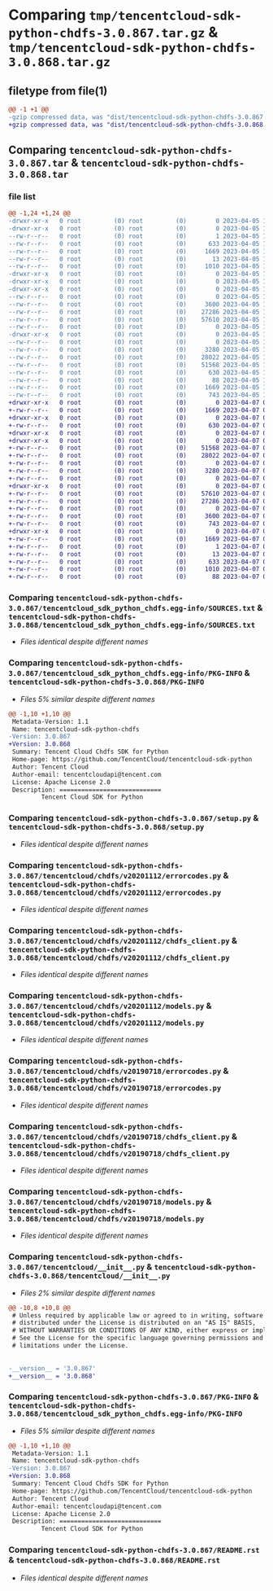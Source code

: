 # Comparing `tmp/tencentcloud-sdk-python-chdfs-3.0.867.tar.gz` & `tmp/tencentcloud-sdk-python-chdfs-3.0.868.tar.gz`

## filetype from file(1)

```diff
@@ -1 +1 @@
-gzip compressed data, was "dist/tencentcloud-sdk-python-chdfs-3.0.867.tar", last modified: Wed Apr  5 16:24:49 2023, max compression
+gzip compressed data, was "dist/tencentcloud-sdk-python-chdfs-3.0.868.tar", last modified: Fri Apr  7 00:23:50 2023, max compression
```

## Comparing `tencentcloud-sdk-python-chdfs-3.0.867.tar` & `tencentcloud-sdk-python-chdfs-3.0.868.tar`

### file list

```diff
@@ -1,24 +1,24 @@
-drwxr-xr-x   0 root         (0) root         (0)        0 2023-04-05 16:24:49.000000 tencentcloud-sdk-python-chdfs-3.0.867/
-drwxr-xr-x   0 root         (0) root         (0)        0 2023-04-05 16:24:49.000000 tencentcloud-sdk-python-chdfs-3.0.867/tencentcloud_sdk_python_chdfs.egg-info/
--rw-r--r--   0 root         (0) root         (0)        1 2023-04-05 16:24:49.000000 tencentcloud-sdk-python-chdfs-3.0.867/tencentcloud_sdk_python_chdfs.egg-info/dependency_links.txt
--rw-r--r--   0 root         (0) root         (0)      633 2023-04-05 16:24:49.000000 tencentcloud-sdk-python-chdfs-3.0.867/tencentcloud_sdk_python_chdfs.egg-info/SOURCES.txt
--rw-r--r--   0 root         (0) root         (0)     1669 2023-04-05 16:24:49.000000 tencentcloud-sdk-python-chdfs-3.0.867/tencentcloud_sdk_python_chdfs.egg-info/PKG-INFO
--rw-r--r--   0 root         (0) root         (0)       13 2023-04-05 16:24:49.000000 tencentcloud-sdk-python-chdfs-3.0.867/tencentcloud_sdk_python_chdfs.egg-info/top_level.txt
--rw-r--r--   0 root         (0) root         (0)     1010 2023-04-05 16:24:49.000000 tencentcloud-sdk-python-chdfs-3.0.867/setup.py
-drwxr-xr-x   0 root         (0) root         (0)        0 2023-04-05 16:24:49.000000 tencentcloud-sdk-python-chdfs-3.0.867/tencentcloud/
-drwxr-xr-x   0 root         (0) root         (0)        0 2023-04-05 16:24:49.000000 tencentcloud-sdk-python-chdfs-3.0.867/tencentcloud/chdfs/
-drwxr-xr-x   0 root         (0) root         (0)        0 2023-04-05 16:24:49.000000 tencentcloud-sdk-python-chdfs-3.0.867/tencentcloud/chdfs/v20201112/
--rw-r--r--   0 root         (0) root         (0)        0 2023-04-05 16:24:49.000000 tencentcloud-sdk-python-chdfs-3.0.867/tencentcloud/chdfs/v20201112/__init__.py
--rw-r--r--   0 root         (0) root         (0)     3600 2023-04-05 16:24:49.000000 tencentcloud-sdk-python-chdfs-3.0.867/tencentcloud/chdfs/v20201112/errorcodes.py
--rw-r--r--   0 root         (0) root         (0)    27286 2023-04-05 16:24:49.000000 tencentcloud-sdk-python-chdfs-3.0.867/tencentcloud/chdfs/v20201112/chdfs_client.py
--rw-r--r--   0 root         (0) root         (0)    57610 2023-04-05 16:24:49.000000 tencentcloud-sdk-python-chdfs-3.0.867/tencentcloud/chdfs/v20201112/models.py
--rw-r--r--   0 root         (0) root         (0)        0 2023-04-05 16:24:49.000000 tencentcloud-sdk-python-chdfs-3.0.867/tencentcloud/chdfs/__init__.py
-drwxr-xr-x   0 root         (0) root         (0)        0 2023-04-05 16:24:49.000000 tencentcloud-sdk-python-chdfs-3.0.867/tencentcloud/chdfs/v20190718/
--rw-r--r--   0 root         (0) root         (0)        0 2023-04-05 16:24:49.000000 tencentcloud-sdk-python-chdfs-3.0.867/tencentcloud/chdfs/v20190718/__init__.py
--rw-r--r--   0 root         (0) root         (0)     3280 2023-04-05 16:24:49.000000 tencentcloud-sdk-python-chdfs-3.0.867/tencentcloud/chdfs/v20190718/errorcodes.py
--rw-r--r--   0 root         (0) root         (0)    28022 2023-04-05 16:24:49.000000 tencentcloud-sdk-python-chdfs-3.0.867/tencentcloud/chdfs/v20190718/chdfs_client.py
--rw-r--r--   0 root         (0) root         (0)    51568 2023-04-05 16:24:49.000000 tencentcloud-sdk-python-chdfs-3.0.867/tencentcloud/chdfs/v20190718/models.py
--rw-r--r--   0 root         (0) root         (0)      630 2023-04-05 16:24:49.000000 tencentcloud-sdk-python-chdfs-3.0.867/tencentcloud/__init__.py
--rw-r--r--   0 root         (0) root         (0)       88 2023-04-05 16:24:49.000000 tencentcloud-sdk-python-chdfs-3.0.867/setup.cfg
--rw-r--r--   0 root         (0) root         (0)     1669 2023-04-05 16:24:49.000000 tencentcloud-sdk-python-chdfs-3.0.867/PKG-INFO
--rw-r--r--   0 root         (0) root         (0)      743 2023-04-05 16:24:49.000000 tencentcloud-sdk-python-chdfs-3.0.867/README.rst
+drwxr-xr-x   0 root         (0) root         (0)        0 2023-04-07 00:23:50.000000 tencentcloud-sdk-python-chdfs-3.0.868/
+-rw-r--r--   0 root         (0) root         (0)     1669 2023-04-07 00:23:50.000000 tencentcloud-sdk-python-chdfs-3.0.868/PKG-INFO
+drwxr-xr-x   0 root         (0) root         (0)        0 2023-04-07 00:23:50.000000 tencentcloud-sdk-python-chdfs-3.0.868/tencentcloud/
+-rw-r--r--   0 root         (0) root         (0)      630 2023-04-07 00:23:49.000000 tencentcloud-sdk-python-chdfs-3.0.868/tencentcloud/__init__.py
+drwxr-xr-x   0 root         (0) root         (0)        0 2023-04-07 00:23:50.000000 tencentcloud-sdk-python-chdfs-3.0.868/tencentcloud/chdfs/
+drwxr-xr-x   0 root         (0) root         (0)        0 2023-04-07 00:23:50.000000 tencentcloud-sdk-python-chdfs-3.0.868/tencentcloud/chdfs/v20190718/
+-rw-r--r--   0 root         (0) root         (0)    51568 2023-04-07 00:23:49.000000 tencentcloud-sdk-python-chdfs-3.0.868/tencentcloud/chdfs/v20190718/models.py
+-rw-r--r--   0 root         (0) root         (0)    28022 2023-04-07 00:23:49.000000 tencentcloud-sdk-python-chdfs-3.0.868/tencentcloud/chdfs/v20190718/chdfs_client.py
+-rw-r--r--   0 root         (0) root         (0)        0 2023-04-07 00:23:49.000000 tencentcloud-sdk-python-chdfs-3.0.868/tencentcloud/chdfs/v20190718/__init__.py
+-rw-r--r--   0 root         (0) root         (0)     3280 2023-04-07 00:23:49.000000 tencentcloud-sdk-python-chdfs-3.0.868/tencentcloud/chdfs/v20190718/errorcodes.py
+-rw-r--r--   0 root         (0) root         (0)        0 2023-04-07 00:23:49.000000 tencentcloud-sdk-python-chdfs-3.0.868/tencentcloud/chdfs/__init__.py
+drwxr-xr-x   0 root         (0) root         (0)        0 2023-04-07 00:23:50.000000 tencentcloud-sdk-python-chdfs-3.0.868/tencentcloud/chdfs/v20201112/
+-rw-r--r--   0 root         (0) root         (0)    57610 2023-04-07 00:23:49.000000 tencentcloud-sdk-python-chdfs-3.0.868/tencentcloud/chdfs/v20201112/models.py
+-rw-r--r--   0 root         (0) root         (0)    27286 2023-04-07 00:23:49.000000 tencentcloud-sdk-python-chdfs-3.0.868/tencentcloud/chdfs/v20201112/chdfs_client.py
+-rw-r--r--   0 root         (0) root         (0)        0 2023-04-07 00:23:49.000000 tencentcloud-sdk-python-chdfs-3.0.868/tencentcloud/chdfs/v20201112/__init__.py
+-rw-r--r--   0 root         (0) root         (0)     3600 2023-04-07 00:23:49.000000 tencentcloud-sdk-python-chdfs-3.0.868/tencentcloud/chdfs/v20201112/errorcodes.py
+-rw-r--r--   0 root         (0) root         (0)      743 2023-04-07 00:23:49.000000 tencentcloud-sdk-python-chdfs-3.0.868/README.rst
+drwxr-xr-x   0 root         (0) root         (0)        0 2023-04-07 00:23:50.000000 tencentcloud-sdk-python-chdfs-3.0.868/tencentcloud_sdk_python_chdfs.egg-info/
+-rw-r--r--   0 root         (0) root         (0)     1669 2023-04-07 00:23:50.000000 tencentcloud-sdk-python-chdfs-3.0.868/tencentcloud_sdk_python_chdfs.egg-info/PKG-INFO
+-rw-r--r--   0 root         (0) root         (0)        1 2023-04-07 00:23:50.000000 tencentcloud-sdk-python-chdfs-3.0.868/tencentcloud_sdk_python_chdfs.egg-info/dependency_links.txt
+-rw-r--r--   0 root         (0) root         (0)       13 2023-04-07 00:23:50.000000 tencentcloud-sdk-python-chdfs-3.0.868/tencentcloud_sdk_python_chdfs.egg-info/top_level.txt
+-rw-r--r--   0 root         (0) root         (0)      633 2023-04-07 00:23:50.000000 tencentcloud-sdk-python-chdfs-3.0.868/tencentcloud_sdk_python_chdfs.egg-info/SOURCES.txt
+-rw-r--r--   0 root         (0) root         (0)     1010 2023-04-07 00:23:49.000000 tencentcloud-sdk-python-chdfs-3.0.868/setup.py
+-rw-r--r--   0 root         (0) root         (0)       88 2023-04-07 00:23:50.000000 tencentcloud-sdk-python-chdfs-3.0.868/setup.cfg
```

### Comparing `tencentcloud-sdk-python-chdfs-3.0.867/tencentcloud_sdk_python_chdfs.egg-info/SOURCES.txt` & `tencentcloud-sdk-python-chdfs-3.0.868/tencentcloud_sdk_python_chdfs.egg-info/SOURCES.txt`

 * *Files identical despite different names*

### Comparing `tencentcloud-sdk-python-chdfs-3.0.867/tencentcloud_sdk_python_chdfs.egg-info/PKG-INFO` & `tencentcloud-sdk-python-chdfs-3.0.868/PKG-INFO`

 * *Files 5% similar despite different names*

```diff
@@ -1,10 +1,10 @@
 Metadata-Version: 1.1
 Name: tencentcloud-sdk-python-chdfs
-Version: 3.0.867
+Version: 3.0.868
 Summary: Tencent Cloud Chdfs SDK for Python
 Home-page: https://github.com/TencentCloud/tencentcloud-sdk-python
 Author: Tencent Cloud
 Author-email: tencentcloudapi@tencent.com
 License: Apache License 2.0
 Description: ============================
         Tencent Cloud SDK for Python
```

### Comparing `tencentcloud-sdk-python-chdfs-3.0.867/setup.py` & `tencentcloud-sdk-python-chdfs-3.0.868/setup.py`

 * *Files identical despite different names*

### Comparing `tencentcloud-sdk-python-chdfs-3.0.867/tencentcloud/chdfs/v20201112/errorcodes.py` & `tencentcloud-sdk-python-chdfs-3.0.868/tencentcloud/chdfs/v20201112/errorcodes.py`

 * *Files identical despite different names*

### Comparing `tencentcloud-sdk-python-chdfs-3.0.867/tencentcloud/chdfs/v20201112/chdfs_client.py` & `tencentcloud-sdk-python-chdfs-3.0.868/tencentcloud/chdfs/v20201112/chdfs_client.py`

 * *Files identical despite different names*

### Comparing `tencentcloud-sdk-python-chdfs-3.0.867/tencentcloud/chdfs/v20201112/models.py` & `tencentcloud-sdk-python-chdfs-3.0.868/tencentcloud/chdfs/v20201112/models.py`

 * *Files identical despite different names*

### Comparing `tencentcloud-sdk-python-chdfs-3.0.867/tencentcloud/chdfs/v20190718/errorcodes.py` & `tencentcloud-sdk-python-chdfs-3.0.868/tencentcloud/chdfs/v20190718/errorcodes.py`

 * *Files identical despite different names*

### Comparing `tencentcloud-sdk-python-chdfs-3.0.867/tencentcloud/chdfs/v20190718/chdfs_client.py` & `tencentcloud-sdk-python-chdfs-3.0.868/tencentcloud/chdfs/v20190718/chdfs_client.py`

 * *Files identical despite different names*

### Comparing `tencentcloud-sdk-python-chdfs-3.0.867/tencentcloud/chdfs/v20190718/models.py` & `tencentcloud-sdk-python-chdfs-3.0.868/tencentcloud/chdfs/v20190718/models.py`

 * *Files identical despite different names*

### Comparing `tencentcloud-sdk-python-chdfs-3.0.867/tencentcloud/__init__.py` & `tencentcloud-sdk-python-chdfs-3.0.868/tencentcloud/__init__.py`

 * *Files 2% similar despite different names*

```diff
@@ -10,8 +10,8 @@
 # Unless required by applicable law or agreed to in writing, software
 # distributed under the License is distributed on an "AS IS" BASIS,
 # WITHOUT WARRANTIES OR CONDITIONS OF ANY KIND, either express or implied.
 # See the License for the specific language governing permissions and
 # limitations under the License.
 
 
-__version__ = '3.0.867'
+__version__ = '3.0.868'
```

### Comparing `tencentcloud-sdk-python-chdfs-3.0.867/PKG-INFO` & `tencentcloud-sdk-python-chdfs-3.0.868/tencentcloud_sdk_python_chdfs.egg-info/PKG-INFO`

 * *Files 5% similar despite different names*

```diff
@@ -1,10 +1,10 @@
 Metadata-Version: 1.1
 Name: tencentcloud-sdk-python-chdfs
-Version: 3.0.867
+Version: 3.0.868
 Summary: Tencent Cloud Chdfs SDK for Python
 Home-page: https://github.com/TencentCloud/tencentcloud-sdk-python
 Author: Tencent Cloud
 Author-email: tencentcloudapi@tencent.com
 License: Apache License 2.0
 Description: ============================
         Tencent Cloud SDK for Python
```

### Comparing `tencentcloud-sdk-python-chdfs-3.0.867/README.rst` & `tencentcloud-sdk-python-chdfs-3.0.868/README.rst`

 * *Files identical despite different names*

